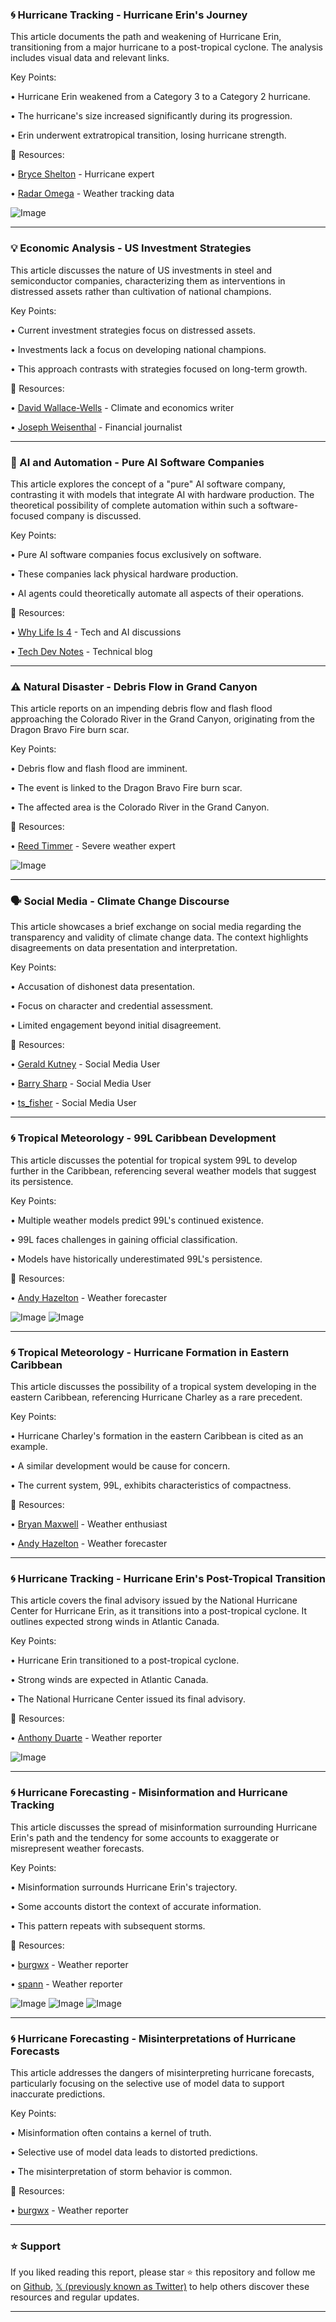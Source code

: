 ### 🌀 Hurricane Tracking - Hurricane Erin's Journey

This article documents the path and weakening of Hurricane Erin, transitioning from a major hurricane to a post-tropical cyclone.  The analysis includes visual data and relevant links.


Key Points:

• Hurricane Erin weakened from a Category 3 to a Category 2 hurricane.

• The hurricane's size increased significantly during its progression.

• Erin underwent extratropical transition, losing hurricane strength.


🔗 Resources:

• [Bryce Shelton](https://x.com/BryceShelton01) - Hurricane expert

• [Radar Omega](https://x.com/RadarOmega) - Weather tracking data

![Image](https://pbs.twimg.com/amplify_video_thumb/1959020286667337728/img/0j3HDnqnQ98kvGqy.jpg)


---

### 💡 Economic Analysis - US Investment Strategies

This article discusses the nature of US investments in steel and semiconductor companies, characterizing them as interventions in distressed assets rather than cultivation of national champions.


Key Points:

• Current investment strategies focus on distressed assets.

•  Investments lack a focus on developing national champions.

• This approach contrasts with strategies focused on long-term growth.


🔗 Resources:

• [David Wallace-Wells](https://x.com/dwallacewells) - Climate and economics writer

• [Joseph Weisenthal](https://x.com/JHWeissmann) - Financial journalist


---

### 🤖 AI and Automation -  Pure AI Software Companies

This article explores the concept of a "pure" AI software company, contrasting it with models that integrate AI with hardware production.  The theoretical possibility of complete automation within such a software-focused company is discussed.


Key Points:

• Pure AI software companies focus exclusively on software.

• These companies lack physical hardware production.

• AI agents could theoretically automate all aspects of their operations.



🔗 Resources:

• [Why Life Is 4](https://x.com/whylifeis4) - Tech and AI discussions

• [Tech Dev Notes](https://x.com/techdevnotes) - Technical blog


---

### ⚠️ Natural Disaster - Debris Flow in Grand Canyon

This article reports on an impending debris flow and flash flood approaching the Colorado River in the Grand Canyon, originating from the Dragon Bravo Fire burn scar.


Key Points:

• Debris flow and flash flood are imminent.

• The event is linked to the Dragon Bravo Fire burn scar.

• The affected area is the Colorado River in the Grand Canyon.


🔗 Resources:

• [Reed Timmer](https://x.com/ReedTimmerUSA) - Severe weather expert

![Image](https://pbs.twimg.com/media/Gy_tvWaboAIFKbb?format=jpg&name=small)


---

### 🗣️ Social Media -  Climate Change Discourse

This article showcases a brief exchange on social media regarding the transparency and validity of climate change data.  The context highlights disagreements on data presentation and interpretation.



Key Points:

• Accusation of dishonest data presentation.

• Focus on character and credential assessment.

• Limited engagement beyond initial disagreement.


🔗 Resources:

• [Gerald Kutney](https://x.com/GeraldKutney) -  Social Media User

• [Barry Sharp](https://x.com/BarryESharp) - Social Media User

• [ts_fisher](https://x.com/ts_fisher) - Social Media User



---

### 🌀 Tropical Meteorology -  99L Caribbean Development

This article discusses the potential for tropical system 99L to develop further in the Caribbean, referencing several weather models that suggest its persistence.


Key Points:

• Multiple weather models predict 99L's continued existence.

•  99L faces challenges in gaining official classification.

• Models have historically underestimated 99L's persistence.


🔗 Resources:

• [Andy Hazelton](https://x.com/AndyHazelton) - Weather forecaster

![Image](https://pbs.twimg.com/tweet_video_thumb/Gy_NmjdWwAAEy9-.jpg)
![Image](https://pbs.twimg.com/tweet_video_thumb/Gy_J1ngXcAAlO9F?format=jpg&name=240x240)


---

### 🌀 Tropical Meteorology -  Hurricane Formation in Eastern Caribbean

This article discusses the possibility of a tropical system developing in the eastern Caribbean, referencing Hurricane Charley as a rare precedent.


Key Points:

• Hurricane Charley's formation in the eastern Caribbean is cited as an example.

•  A similar development would be cause for concern.

• The current system, 99L, exhibits characteristics of compactness.


🔗 Resources:

• [Bryan Maxwell](https://x.com/bryan_maxw46284) - Weather enthusiast

• [Andy Hazelton](https://x.com/AndyHazelton) - Weather forecaster



---

### 🌀 Hurricane Tracking -  Hurricane Erin's Post-Tropical Transition

This article covers the final advisory issued by the National Hurricane Center for Hurricane Erin, as it transitions into a post-tropical cyclone.  It outlines expected strong winds in Atlantic Canada.


Key Points:

• Hurricane Erin transitioned to a post-tropical cyclone.

•  Strong winds are expected in Atlantic Canada.

• The National Hurricane Center issued its final advisory.


🔗 Resources:

• [Anthony Duarte](https://x.com/AnthonyDuarte03) - Weather reporter

![Image](https://pbs.twimg.com/media/Gy_Zg8GW4AEl1Xu?format=jpg&name=small)



---

### 🌀 Hurricane Forecasting - Misinformation and Hurricane Tracking

This article discusses the spread of misinformation surrounding Hurricane Erin's path and the tendency for some accounts to exaggerate or misrepresent weather forecasts.


Key Points:

• Misinformation surrounds Hurricane Erin's trajectory.

•  Some accounts distort the context of accurate information.

• This pattern repeats with subsequent storms.


🔗 Resources:

• [burgwx](https://x.com/burgwx) - Weather reporter

• [spann](https://x.com/spann) - Weather reporter

![Image](https://pbs.twimg.com/media/Gy_YyszXwAAJQZM?format=jpg&name=small)
![Image](https://pbs.twimg.com/media/Gy_YytgWQAAQ50O?format=jpg&name=small)
![Image](https://pbs.twimg.com/media/Gyyy_s8XcAAPcgR?format=jpg&name=240x240)



---

### 🌀 Hurricane Forecasting -  Misinterpretations of Hurricane Forecasts

This article addresses the dangers of misinterpreting hurricane forecasts, particularly focusing on the selective use of model data to support inaccurate predictions.


Key Points:

• Misinformation often contains a kernel of truth.

•  Selective use of model data leads to distorted predictions.

•  The misinterpretation of storm behavior is common.


🔗 Resources:

• [burgwx](https://x.com/burgwx) - Weather reporter


---

### ⭐️ Support

If you liked reading this report, please star ⭐️ this repository and follow me on [Github](https://github.com/Drix10), [𝕏 (previously known as Twitter)](https://x.com/DRIX_10_) to help others discover these resources and regular updates.

---
